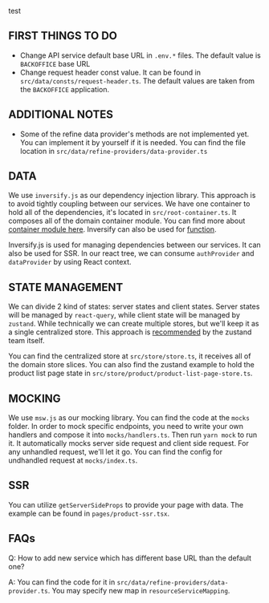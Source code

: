 test

## FIRST THINGS TO DO

- Change API service default base URL in `.env.*` files. The default value is `BACKOFFICE` base URL
- Change request header const value. It can be found in `src/data/consts/request-header.ts`. The default values are taken from the `BACKOFFICE` application.

## ADDITIONAL NOTES

- Some of the refine data provider's methods are not implemented yet. You can implement it by yourself if it is needed. You can find the file location in `src/data/refine-providers/data-provider.ts`

## DATA

We use `inversify.js` as our dependency injection library. This approach is to avoid tightly coupling between our services. We have one container to hold all of the dependencies, it's located in `src/root-container.ts`. It composes all of the domain container module. You can find more about [container module here](https://github.com/inversify/InversifyJS/blob/master/wiki/container_modules.md). Inversify can also be used for [function](https://github.com/inversify/InversifyJS/blob/master/wiki/recipes.md).

Inversify.js is used for managing dependencies between our services. It can also be used for SSR. In our react tree, we can consume `authProvider` and `dataProvider` by using React context.

## STATE MANAGEMENT

We can divide 2 kind of states: server states and client states. Server states will be managed by `react-query`, while client state will be managed by `zustand`. While technically we can create multiple stores, but we'll keep it as a single centralized store. This approach is [recommended](https://github.com/pmndrs/zustand/blob/main/docs/guides/slices-pattern.md) by the zustand team itself.

You can find the centralized store at `src/store/store.ts`, it receives all of the domain store slices. You can also find the zustand example to hold the product list page state in `src/store/product/product-list-page-store.ts`.

## MOCKING

We use `msw.js` as our mocking library. You can find the code at the `mocks` folder. In order to mock specific endpoints, you need to write your own handlers and compose it into `mocks/handlers.ts`. Then run `yarn mock` to run it. It automatically mocks server side request and client side request. For any unhandled request, we'll let it go. You can find the config for undhandled request at `mocks/index.ts`.

## SSR

You can utilize `getServerSideProps` to provide your page with data. The example can be found in `pages/product-ssr.tsx`.

## FAQs

Q: How to add new service which has different base URL than the default one?

A: You can find the code for it in `src/data/refine-providers/data-provider.ts`. You may specify new map in `resourceServiceMapping`.
